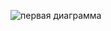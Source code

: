 ![первая диаграмма ](https://github.com/Andrey419/UML/assets/62334436/42728283-c7d8-4369-9773-24711db64330)
